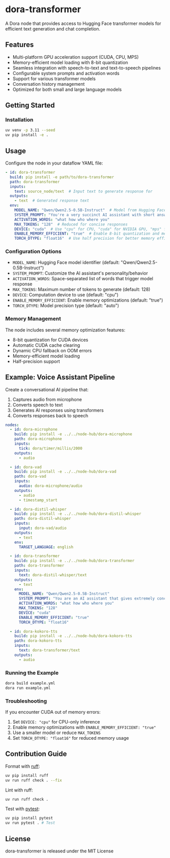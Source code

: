 # dora-transformer

A Dora node that provides access to Hugging Face transformer models for efficient text generation and chat completion.

## Features

- Multi-platform GPU acceleration support (CUDA, CPU, MPS)
- Memory-efficient model loading with 8-bit quantization
- Seamless integration with speech-to-text and text-to-speech pipelines
- Configurable system prompts and activation words
- Support for various transformer models
- Conversation history management
- Optimized for both small and large language models

## Getting Started

### Installation

```bash
uv venv -p 3.11 --seed
uv pip install -e .
```

## Usage

Configure the node in your dataflow YAML file:

```yaml
- id: dora-transformer
  build: pip install -e path/to/dora-transformer
  path: dora-transformer
  inputs:
    text: source_node/text  # Input text to generate response for
  outputs:
    - text  # Generated response text
  env:
    MODEL_NAME: "Qwen/Qwen2.5-0.5B-Instruct"  # Model from Hugging Face
    SYSTEM_PROMPT: "You're a very succinct AI assistant with short answers."
    ACTIVATION_WORDS: "what how who where you"
    MAX_TOKENS: "128"  # Reduced for concise responses
    DEVICE: "cuda"  # Use "cpu" for CPU, "cuda" for NVIDIA GPU, "mps" for Apple Silicon
    ENABLE_MEMORY_EFFICIENT: "true"  # Enable 8-bit quantization and memory optimizations
    TORCH_DTYPE: "float16"  # Use half precision for better memory efficiency
```

### Configuration Options

- `MODEL_NAME`: Hugging Face model identifier (default: "Qwen/Qwen2.5-0.5B-Instruct")
- `SYSTEM_PROMPT`: Customize the AI assistant's personality/behavior
- `ACTIVATION_WORDS`: Space-separated list of words that trigger model response
- `MAX_TOKENS`: Maximum number of tokens to generate (default: 128)
- `DEVICE`: Computation device to use (default: "cpu")
- `ENABLE_MEMORY_EFFICIENT`: Enable memory optimizations (default: "true")
- `TORCH_DTYPE`: Model precision type (default: "auto")

### Memory Management

The node includes several memory optimization features:
- 8-bit quantization for CUDA devices
- Automatic CUDA cache clearing
- Dynamic CPU fallback on OOM errors
- Memory-efficient model loading
- Half-precision support

## Example: Voice Assistant Pipeline

Create a conversational AI pipeline that:
1. Captures audio from microphone
2. Converts speech to text
3. Generates AI responses using transformers
4. Converts responses back to speech

```yaml
nodes:
  - id: dora-microphone
    build: pip install -e ../../node-hub/dora-microphone
    path: dora-microphone
    inputs:
      tick: dora/timer/millis/2000
    outputs:
      - audio

  - id: dora-vad
    build: pip install -e ../../node-hub/dora-vad
    path: dora-vad
    inputs:
      audio: dora-microphone/audio
    outputs:
      - audio
      - timestamp_start

  - id: dora-distil-whisper
    build: pip install -e ../../node-hub/dora-distil-whisper
    path: dora-distil-whisper
    inputs:
      input: dora-vad/audio
    outputs:
      - text
    env:
      TARGET_LANGUAGE: english

  - id: dora-transformer
    build: pip install -e ../../node-hub/dora-transformer
    path: dora-transformer
    inputs:
      text: dora-distil-whisper/text
    outputs:
      - text
    env:
      MODEL_NAME: "Qwen/Qwen2.5-0.5B-Instruct"
      SYSTEM_PROMPT: "You are an AI assistant that gives extremely concise responses, never more than one or two sentences. Always be direct and to the point."
      ACTIVATION_WORDS: "what how who where you"
      MAX_TOKENS: "128"
      DEVICE: "cuda"
      ENABLE_MEMORY_EFFICIENT: "true"
      TORCH_DTYPE: "float16"

  - id: dora-kokoro-tts
    build: pip install -e ../../node-hub/dora-kokoro-tts
    path: dora-kokoro-tts
    inputs:
      text: dora-transformer/text
    outputs:
      - audio
```

### Running the Example

```bash
dora build example.yml
dora run example.yml
```

### Troubleshooting

If you encounter CUDA out of memory errors:
1. Set `DEVICE: "cpu"` for CPU-only inference
2. Enable memory optimizations with `ENABLE_MEMORY_EFFICIENT: "true"`
3. Use a smaller model or reduce `MAX_TOKENS`
4. Set `TORCH_DTYPE: "float16"` for reduced memory usage

## Contribution Guide

Format with [ruff](https://docs.astral.sh/ruff/):
```bash
uv pip install ruff
uv run ruff check . --fix
```

Lint with ruff:
```bash
uv run ruff check .
```

Test with [pytest](https://github.com/pytest-dev/pytest):
```bash
uv pip install pytest
uv run pytest . # Test
```

## License

dora-transformer is released under the MIT License
